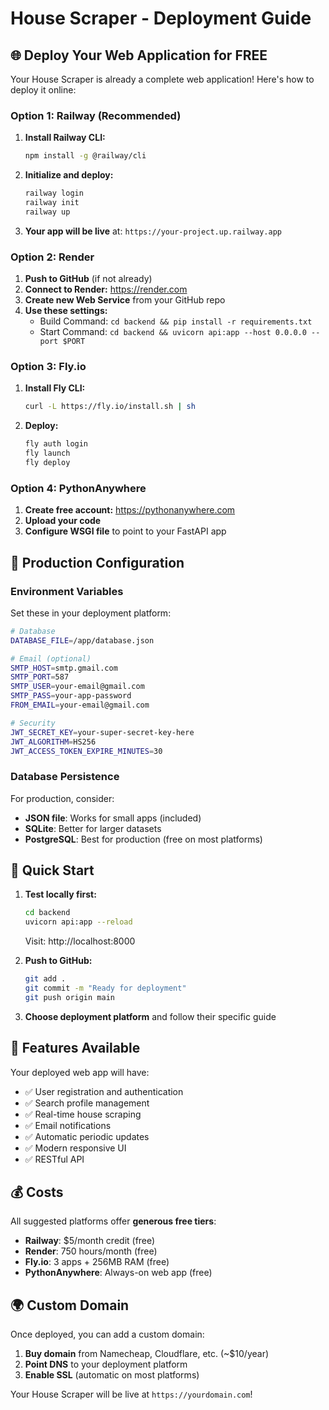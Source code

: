 # House Scraper - Deployment Guide

## 🌐 Deploy Your Web Application for FREE

Your House Scraper is already a complete web application! Here's how to deploy it online:

### Option 1: Railway (Recommended)

1. **Install Railway CLI:**
   ```bash
   npm install -g @railway/cli
   ```

2. **Initialize and deploy:**
   ```bash
   railway login
   railway init
   railway up
   ```

3. **Your app will be live** at: `https://your-project.up.railway.app`

### Option 2: Render

1. **Push to GitHub** (if not already)
2. **Connect to Render:** https://render.com
3. **Create new Web Service** from your GitHub repo
4. **Use these settings:**
   - Build Command: `cd backend && pip install -r requirements.txt`
   - Start Command: `cd backend && uvicorn api:app --host 0.0.0.0 --port $PORT`

### Option 3: Fly.io

1. **Install Fly CLI:**
   ```bash
   curl -L https://fly.io/install.sh | sh
   ```

2. **Deploy:**
   ```bash
   fly auth login
   fly launch
   fly deploy
   ```

### Option 4: PythonAnywhere

1. **Create free account:** https://pythonanywhere.com
2. **Upload your code**
3. **Configure WSGI file** to point to your FastAPI app

## 🔧 Production Configuration

### Environment Variables
Set these in your deployment platform:

```bash
# Database
DATABASE_FILE=/app/database.json

# Email (optional)
SMTP_HOST=smtp.gmail.com
SMTP_PORT=587
SMTP_USER=your-email@gmail.com
SMTP_PASS=your-app-password
FROM_EMAIL=your-email@gmail.com

# Security
JWT_SECRET_KEY=your-super-secret-key-here
JWT_ALGORITHM=HS256
JWT_ACCESS_TOKEN_EXPIRE_MINUTES=30
```

### Database Persistence
For production, consider:
- **JSON file**: Works for small apps (included)
- **SQLite**: Better for larger datasets
- **PostgreSQL**: Best for production (free on most platforms)

## 🚀 Quick Start

1. **Test locally first:**
   ```bash
   cd backend
   uvicorn api:app --reload
   ```
   Visit: http://localhost:8000

2. **Push to GitHub:**
   ```bash
   git add .
   git commit -m "Ready for deployment"
   git push origin main
   ```

3. **Choose deployment platform** and follow their specific guide

## 📱 Features Available

Your deployed web app will have:
- ✅ User registration and authentication
- ✅ Search profile management
- ✅ Real-time house scraping
- ✅ Email notifications
- ✅ Automatic periodic updates
- ✅ Modern responsive UI
- ✅ RESTful API

## 💰 Costs

All suggested platforms offer **generous free tiers**:
- **Railway**: $5/month credit (free)
- **Render**: 750 hours/month (free)
- **Fly.io**: 3 apps + 256MB RAM (free)
- **PythonAnywhere**: Always-on web app (free)

## 🌍 Custom Domain

Once deployed, you can add a custom domain:
1. **Buy domain** from Namecheap, Cloudflare, etc. (~$10/year)
2. **Point DNS** to your deployment platform
3. **Enable SSL** (automatic on most platforms)

Your House Scraper will be live at `https://yourdomain.com`!
